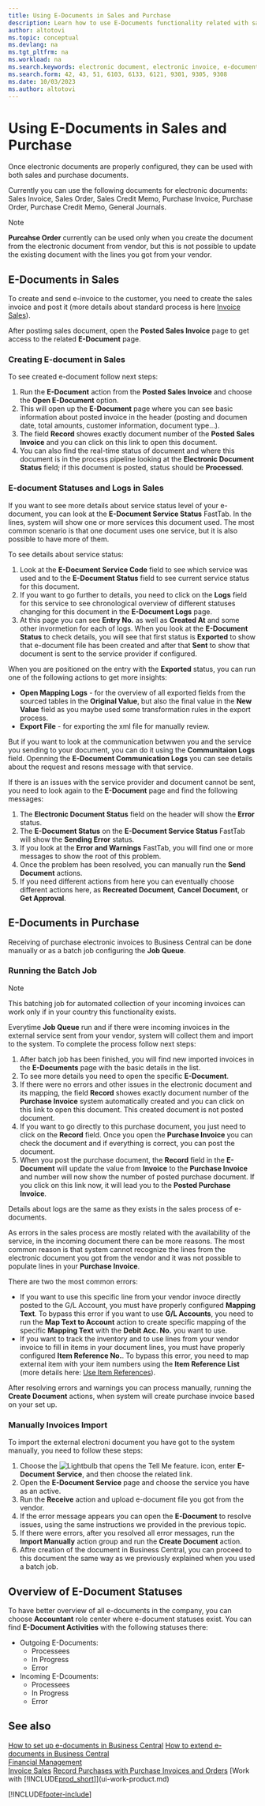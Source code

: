 ```yaml
---
title: Using E-Documents in Sales and Purchase
description: Learn how to use E-Documents functionality related with sales and purchase invoices.
author: altotovi
ms.topic: conceptual
ms.devlang: na
ms.tgt_pltfrm: na
ms.workload: na
ms.search.keywords: electronic document, electronic invoice, e-document, e-invoice, sales, purchase
ms.search.form: 42, 43, 51, 6103, 6133, 6121, 9301, 9305, 9308
ms.date: 10/03/2023
ms.author: altotovi
---
```


# Using E-Documents in Sales and Purchase  

Once electronic documents are properly configured, they can be used with both sales and purchase documents.  

Currently you can use the following documents for electronic documents: Sales Invoice, Sales Order, Sales Credit Memo, Purchase Invoice, Purchase Order, Purchase Credit Memo, General Journals.  

 > [!NOTE]
 > **Purcahse Order** currently can be used only when you create the document from the electronic document from vendor, but this is not possible to update the existing document with the lines you got from your vendor.  

## E-Documents in Sales   

To create and send e-invoice to the customer, you need to create the sales invoice and post it (more details about standard process is here [Invoice Sales](sales-how-invoice-sales.md)). 

After postimg sales document, open the **Posted Sales Invoice** page to get access to the related **E-Document** page.

### Creating E-document in Sales

To see created e-document follow next steps:  

1. Run the **E-Document** action from the **Posted Sales Invoice** and choose the **Open E-Document** option.   
2. This will open up the **E-Document** page where you can see basic information about posted invoice in the header (posting and documen date, total amounts, customer information, document type...).  
3. The field **Record** showes exactly document number of the **Posted Sales Invoice** and you can click on this link to open this document.
4. You can also find the real-time status of document and where this document is in the process pipeline looking at the **Electronic Document Status** field; if this document is posted, status should be **Processed**.

### E-document Statuses and Logs in Sales

If you want to see more details about service status level of your e-document, you can look at the **E-Document Service Status** FastTab. In the lines, system will show one or more services this document used. The most common scenario is that one document uses one service, but it is also possible to have more of them.   

To see details about service status:  
1. Look at the **E-Document Service Code** field to see which service was used and to the **E-Document Status** field to see current service status for this document. 
2. If you want to go further to details, you need to click on the **Logs** field for this service to see chronological overview of different statuses changing for this document in the **E-Document Logs** page. 
3. At this page you can see **Entry No.** as well as **Created At** and some other invormetion for each of logs. When you look at the **E-Document Status** to check details, you will see that first status is **Exported** to show that e-document file has been created and after that **Sent** to show that document is sent to the service provider if configured. 

When you are positioned on the entry with the **Exported** status, you can run one of the following actions to get more insights:  

- **Open Mapping Logs** - for the overview of all exported fields from the sourced tables in the **Original Value**, but also the final value in the **New Value** field as you maybe used some transformation rules in the export process.  
- **Export File** - for exporting the xml file for manually review.   

But if you want to look at the communication betwwen you and the service you sending to your document, you can do it using the **Communitaion Logs** field. Openning the **E-Document Communication Logs** you can see details about the request and resons message with that service.  

If there is an issues with the service provider and document cannot be sent, you need to look again to the **E-Document** page and find the following messages:  

1. The **Electronic Document Status** field on the header will show the **Error** status.  
2. The **E-Document Status** on the **E-Document Service Status** FastTab will show the **Sending Error** status. 
3. If you look at the **Error and Warnings** FastTab, you will find one or more messages to show the root of this problem.
4. Once the problem has been resolved, you can manually run the **Send Document** actions.
5. If you need different actions from here you can eventually choose different actions here, as **Recreated Document**, **Cancel Document**, or **Get Approval**.  

## E-Documents in Purchase  

Receiving of purchase electronic invoices to Business Central can be done manually or as a batch job configuring the **Job Queue**.  

### Running the Batch Job 

 > [!NOTE]
 > This batching job for automated collection of your incoming invoices can work only if in your country this functionality exists. 

Everytime **Job Queue** run and if there were incoming invoices in the external service sent from your vendor, system will collect them and import to the system. To complete the process follow next steps:  

1. After batch job has been finished, you will find new imported invoices in the **E-Documents** page with the basic details in the list.
2. To see more details you need to open the specific **E-Document**.
3. If there were no errors and other issues in the electronic document and its mapping, the field **Record** showes exactly document number of the **Purchase Invoice** system automatically created and you can click on this link to open this document. This created document is not posted document.
4. If you want to go directly to this purchase document, you just need to click on the **Record** field. Once you open the **Purchase Invoice** you can check the document and if everything is correct, you can post the document.
5. When you post the purchase document, the **Record** field in the **E-Document** will update the value from **Invoice** to the **Purchase Invoice** and number will now show the number of posted purchase document. If you click on this link now, it will lead you to the **Posted Purchase Invoice**.  

Details about logs are the same as they exists in the sales process of e-documents.   

As errors in the sales process are mostly related with the availability of the service, in the incoming document there can be more reasons. The most common reason is that system cannot recognize the lines from the electronic document you got from the vendor and it was not possible to populate lines in your **Purchase Invoice**.  

There are two the most common errors:  

- If you want to use this specific line from your vendor invoce directly posted to the G/L Account, you must have properly configured **Mapping Text**. To bypass this error if you want to use **G/L Accounts**, you need to run the **Map Text to Account** action to create specific mapping of the specific **Mapping Text** with the **Debit Acc. No.** you want to use.  
- If you want to track the inventory and to use lines from your vendor invoice to fill in items in your document lines, you must have properly configured **Item Reference No.**. To bypass this error, you need to map external item with your item numbers using the **Item Reference List** (more details here: [Use Item References](inventory-how-use-item-cross-refs.md)).

After resolving errors and warnings you can process manually, running the **Create Document** actions, when system will create purchase invoice based on your set up.

### Manually Invoices Import 

To import the external electroni document you have got to the system manually, you need to follow these steps: 

1. Choose the ![Lightbulb that opens the Tell Me feature.](media/ui-search/search_small.png "Tell me what you want to do") icon, enter **E-Document Service**, and then choose the related link.
2. Open the **E-Document Service** page and choose the service you have as an active. 
3. Run the **Receive** action and upload e-document file you got from the vendor.   
4. If the error message appears you can open the **E-Document** to resolve issues, using the same instructions we provided in the previous topic.
5. If there were errors, after you resolved all error messages, run the **Import Manually** action group and run the **Create Document** action.
6. Aftre creation of the document in Business Central, you can proceed to this document the same way as we previously explained when you used a batch job.  

## Overview of E-Document Statuses 

To have better overview of all e-documents in the company, you can choose **Accountant** role center where e-document statuses exist. You can find **E-Document Activities** with the following statuses there:  
- Outgoing E-Documents:
   - Processees
   - In Progress
   - Error
- Incoming E-Dcouments:
   - Processees
   - In Progress
   - Error
 

## See also

[How to set up e-documents in Business Central](finance-how-setup-edocuments.md) 
[How to extend e-documents in Business Central](finance-how-extend-edocuments.md)  
[Financial Management](finance.md)  
[Invoice Sales](sales-how-invoice-sales.md) 
[Record Purchases with Purchase Invoices and Orders](purchasing-how-record-purchases.md)
[Work with [!INCLUDE[prod_short](includes/prod_short.md)]](ui-work-product.md)  

[!INCLUDE[footer-include](includes/footer-banner.md)]
